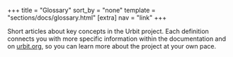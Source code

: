 +++
title = "Glossary"
sort_by = "none"
template = "sections/docs/glossary.html"
[extra]
nav = "link"
+++

Short articles about key concepts in the Urbit project. Each definition connects you with more specific information within the documentation and on [urbit.org](https://urbit.org), so you can learn more about the project at your own pace.
